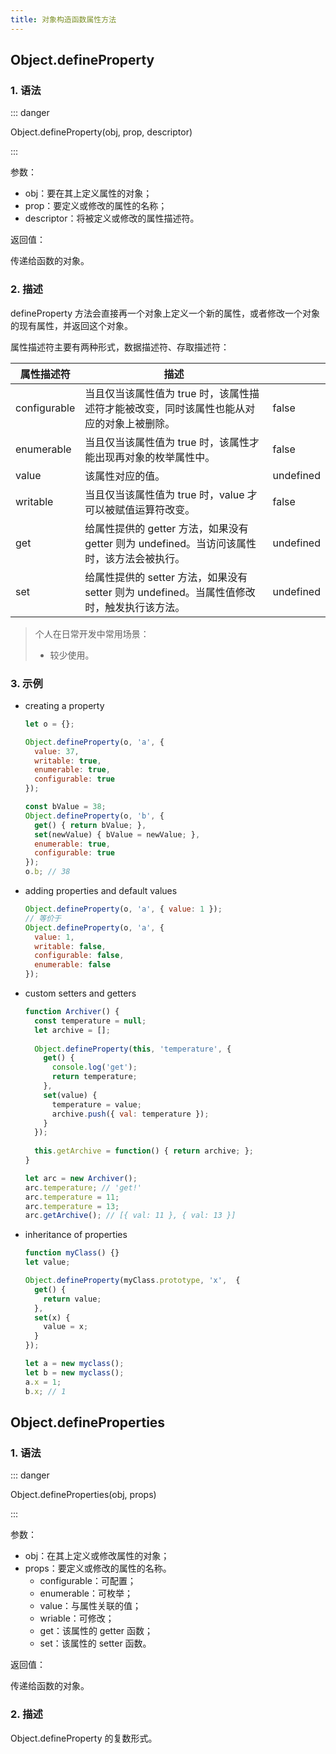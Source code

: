 ```yaml
---
title: 对象构造函数属性方法
---
```


## Object.defineProperty

### 1. 语法

::: danger

Object.defineProperty(obj, prop, descriptor)

:::

参数：

- obj：要在其上定义属性的对象；
- prop：要定义或修改的属性的名称；
- descriptor：将被定义或修改的属性描述符。

返回值：

 传递给函数的对象。

### 2. 描述

defineProperty 方法会直接再一个对象上定义一个新的属性，或者修改一个对象的现有属性，并返回这个对象。

属性描述符主要有两种形式，数据描述符、存取描述符：

| 属性描述符   | 描述                                                         |           |
| ------------ | ------------------------------------------------------------ | --------- |
| configurable | 当且仅当该属性值为 true 时，该属性描述符才能被改变，同时该属性也能从对应的对象上被删除。 | false     |
| enumerable   | 当且仅当该属性值为 true 时，该属性才能出现再对象的枚举属性中。 | false     |
| value        | 该属性对应的值。                                             | undefined |
| writable     | 当且仅当该属性值为 true 时，value 才可以被赋值运算符改变。   | false     |
| get          | 给属性提供的 getter 方法，如果没有 getter 则为 undefined。当访问该属性时，该方法会被执行。 | undefined |
| set          | 给属性提供的 setter 方法，如果没有 setter 则为 undefined。当属性值修改时，触发执行该方法。 | undefined |

> 个人在日常开发中常用场景：
>
> - 较少使用。

### 3. 示例

+ creating a property

  ```js
  let o = {};
  
  Object.defineProperty(o, 'a', {
    value: 37,
    writable: true,
    enumerable: true,
    configurable: true
  });
  
  const bValue = 38;
  Object.defineProperty(o, 'b', {
    get() { return bValue; },
    set(newValue) { bValue = newValue; },
    enumerable: true,
    configurable: true
  });
  o.b; // 38
  ```

+ adding properties and default values

  ```js
  Object.defineProperty(o, 'a', { value: 1 });
  // 等价于
  Object.defineProperty(o, 'a', {
    value: 1,
    writable: false,
    configurable: false,
    enumerable: false
  });
  ```

+ custom setters and getters

  ```js
  function Archiver() {
  	const temperature = null;
    let archive = [];
    
    Object.defineProperty(this, 'temperature', {
      get() {
        console.log('get');
        return temperature;
      },
      set(value) {
        temperature = value;
        archive.push({ val: temperature });
      }
    });
    
    this.getArchive = function() { return archive; };
  }
  
  let arc = new Archiver();
  arc.temperature; // 'get!'
  arc.temperature = 11;
  arc.temperature = 13;
  arc.getArchive(); // [{ val: 11 }, { val: 13 }]
  ```

+ inheritance of properties

  ```js
  function myClass() {}
  let value;
  
  Object.defineProperty(myClass.prototype, 'x',  {
    get() {
      return value;
    },
    set(x) {
      value = x;
    }
  });
  
  let a = new myclass();
  let b = new myclass();
  a.x = 1;
  b.x; // 1
  ```



## Object.defineProperties

### 1. 语法

::: danger

Object.defineProperties(obj, props)

:::

参数：

- obj：在其上定义或修改属性的对象；
- props：要定义或修改的属性的名称。
  + configurable：可配置；
  + enumerable：可枚举；
  + value：与属性关联的值；
  + wriable：可修改；
  + get：该属性的 getter 函数；
  + set：该属性的 setter 函数。

返回值：

传递给函数的对象。

### 2. 描述

Object.defineProperty 的复数形式。

